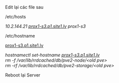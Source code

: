 Edit lại các file sau

/etc/hosts

*10.2.144.21 [prox1-s3.p1.site1.lv](http://prox1-s3.p1.site1.lv)
prox1-s3*

/etc/hostname

[prox1-s3.p1.site1.lv](http://prox1-s3.p1.site1.lv)

*hostnamectl set-hostname
[prox1-s3.p1.site1.lv](http://prox1-s3.p1.site1.lv)\
rm -f /var/lib/rrdcached/db/pve2-node/\<old pve\>\
rm -rf /var/lib/rrdcached/db/pve2-storage/\<old pve\>*

Reboot lại Server
